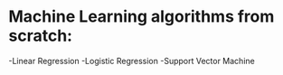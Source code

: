 # Machine Learning algorithms from scratch:
 -Linear Regression
 -Logistic Regression
 -Support Vector Machine


